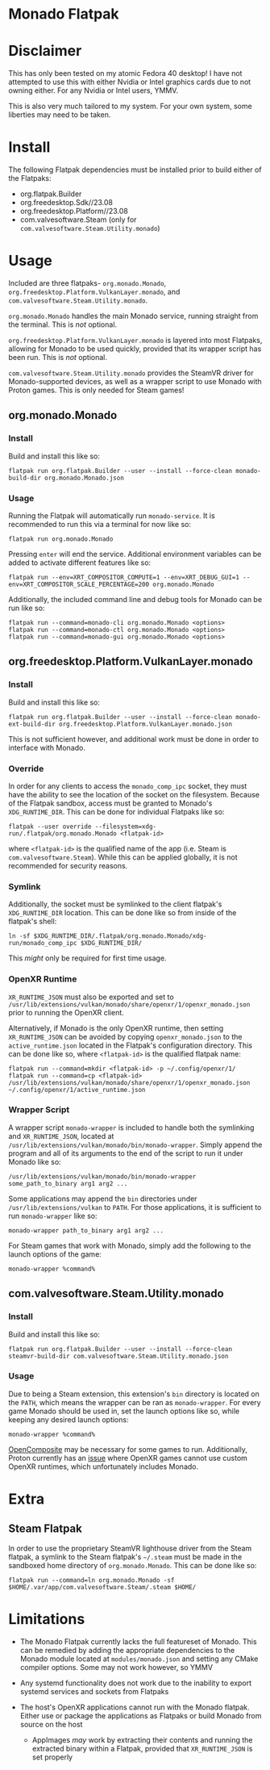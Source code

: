 # Monado Flatpak

# Disclaimer

This has only been tested on my atomic Fedora 40 desktop! I have not attempted to use this with either Nvidia or Intel graphics cards due to not owning either. For any Nvidia or Intel users, YMMV.

This is also very much tailored to my system. For your own system, some liberties may need to be taken.

# Install

The following Flatpak dependencies must be installed prior to build either of the Flatpaks:

- org.flatpak.Builder
- org.freedesktop.Sdk//23.08
- org.freedesktop.Platform//23.08
- com.valvesoftware.Steam (only for `com.valvesoftware.Steam.Utility.monado`)

# Usage

Included are three flatpaks- `org.monado.Monado`, `org.freedesktop.Platform.VulkanLayer.monado`, and `com.valvesoftware.Steam.Utility.monado`.

`org.monado.Monado` handles the main Monado service, running straight from the terminal. This is *not* optional.

`org.freedesktop.Platform.VulkanLayer.monado` is layered into most Flatpaks, allowing for Monado to be used quickly, provided that its wrapper script has been run. This is *not* optional.

`com.valvesoftware.Steam.Utility.monado` provides the SteamVR driver for Monado-supported devices, as well as a wrapper script to use Monado with Proton games. This is only needed for Steam games!

## org.monado.Monado

### Install

Build and install this like so:

`flatpak run org.flatpak.Builder --user --install --force-clean monado-build-dir org.monado.Monado.json`

### Usage

Running the Flatpak will automatically run `monado-service`. It is recommended to run this via a terminal for now like so:

`flatpak run org.monado.Monado`

Pressing `enter` will end the service. Additional environment variables can be added to activate different features like so:

`flatpak run --env=XRT_COMPOSITOR_COMPUTE=1 --env=XRT_DEBUG_GUI=1 --env=XRT_COMPOSITOR_SCALE_PERCENTAGE=200 org.monado.Monado`

Additionally, the included command line and debug tools for Monado can be run like so:

```
flatpak run --command=monado-cli org.monado.Monado <options>
flatpak run --command=monado-ctl org.monado.Monado <options>
flatpak run --command=monado-gui org.monado.Monado <options>
```

## org.freedesktop.Platform.VulkanLayer.monado

### Install

Build and install this like so:

`flatpak run org.flatpak.Builder --user --install --force-clean monado-ext-build-dir org.freedesktop.Platform.VulkanLayer.monado.json`

This is not sufficient however, and additional work must be done in order to interface with Monado.

### Override

In order for any clients to access the `monado_comp_ipc` socket, they must have the ability to see the location of the socket on the filesystem. Because of the Flatpak sandbox, access must be granted to Monado's `XDG_RUNTIME_DIR`. This can be done for individual Flatpaks like so:

`flatpak --user override --filesystem=xdg-run/.flatpak/org.monado.Monado <flatpak-id>`

where `<flatpak-id>` is the qualified name of the app (i.e. Steam is `com.valvesoftware.Steam`). While this can be applied globally, it is not recommended for security reasons.

### Symlink

Additionally, the socket must be symlinked to the client flatpak's `XDG_RUNTIME_DIR` location. This can be done like so from inside of the flatpak's shell:

`ln -sf $XDG_RUNTIME_DIR/.flatpak/org.monado.Monado/xdg-run/monado_comp_ipc $XDG_RUNTIME_DIR/`

This *might* only be required for first time usage. 

### OpenXR Runtime

`XR_RUNTIME_JSON` must also be exported and set to `/usr/lib/extensions/vulkan/monado/share/openxr/1/openxr_monado.json` prior to running the OpenXR client.

Alternatively, if Monado is the only OpenXR runtime, then setting `XR_RUNTIME_JSON` can be avoided by copying `openxr_monado.json` to the `active_runtime.json` located in the Flatpak's configuration directory. This can be done like so, where `<flatpak-id>` is the qualified flatpak name:

```
flatpak run --command=mkdir <flatpak-id> -p ~/.config/openxr/1/
flatpak run --command=cp <flatpak-id> /usr/lib/extensions/vulkan/monado/share/openxr/1/openxr_monado.json ~/.config/openxr/1/active_runtime.json
```

### Wrapper Script

A wrapper script `monado-wrapper` is included to handle both the symlinking and `XR_RUNTIME_JSON`, located at `/usr/lib/extensions/vulkan/monado/bin/monado-wrapper`. Simply append the program and all of its arguments to the end of the script to run it under Monado like so:

`/usr/lib/extensions/vulkan/monado/bin/monado-wrapper some_path_to_binary arg1 arg2 ...`

Some applications may append the `bin` directories under `/usr/lib/extensions/vulkan` to `PATH`. For those applications, it is sufficient to run `monado-wrapper` like so:

`monado-wrapper path_to_binary arg1 arg2 ...`

For Steam games that work with Monado, simply add the following to the launch options of the game:

`monado-wrapper %command%`

## com.valvesoftware.Steam.Utility.monado

### Install

Build and install this like so:

`flatpak run org.flatpak.Builder --user --install --force-clean steamvr-build-dir com.valvesoftware.Steam.Utility.monado.json`

### Usage

Due to being a Steam extension, this extension's `bin` directory is located on the `PATH`, which means the wrapper can be ran as `monado-wrapper`. For every game Monado should be used in, set the launch options like so, while keeping any desired launch options:

`monado-wrapper %command%`

[OpenComposite](https://gitlab.com/znixian/OpenOVR) may be necessary for some games to run. Additionally, Proton currently has an [issue](https://github.com/ValveSoftware/Proton/issues/7382) where OpenXR games cannot use custom OpenXR runtimes, which unfortunately includes Monado.

# Extra

## Steam Flatpak

In order to use the proprietary SteamVR lighthouse driver from the Steam flatpak, a symlink to the Steam flatpak's `~/.steam` must be made in the sandboxed home directory of `org.monado.Monado`. This can be done like so:

`flatpak run --command=ln org.monado.Monado -sf $HOME/.var/app/com.valvesoftware.Steam/.steam $HOME/`

# Limitations

- The Monado Flatpak currently lacks the full featureset of Monado. This can be remedied by adding the appropriate dependencies to the Monado module located at `modules/monado.json` and setting any CMake compiler options. Some may not work however, so YMMV

- Any systemd functionality does not work due to the inability to export systemd services and sockets from Flatpaks

- The host's OpenXR applications cannot run with the Monado flatpak. Either use or package the applications as Flatpaks or build Monado from source on the host
    - AppImages *may* work by extracting their contents and running the extracted binary within a Flatpak, provided that `XR_RUNTIME_JSON` is set properly